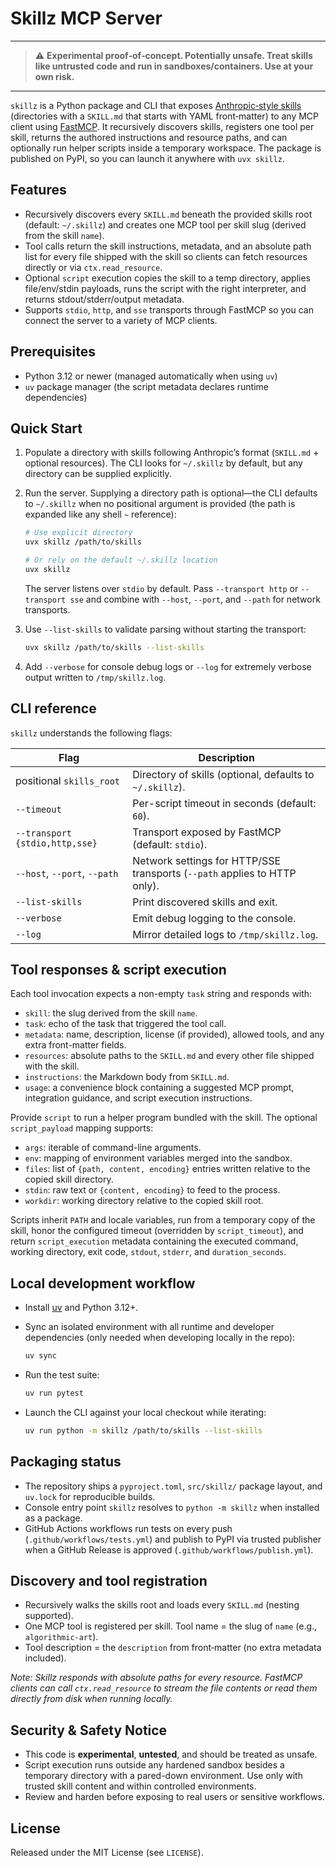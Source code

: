 # Skillz MCP Server

---

> ⚠️ **Experimental proof‑of‑concept. Potentially unsafe. Treat skills like untrusted code and run in sandboxes/containers. Use at your own risk.**

---

`skillz` is a Python package and CLI that exposes [Anthropic‑style skills](https://github.com/anthropics/skills) (directories with a `SKILL.md` that starts with YAML front‑matter) to any MCP client using [FastMCP](https://pypi.org/project/fastmcp/). It recursively discovers skills, registers one tool per skill, returns the authored instructions and resource paths, and can optionally run helper scripts inside a temporary workspace. The package is published on PyPI, so you can launch it anywhere with `uvx skillz`.

## Features

- Recursively discovers every `SKILL.md` beneath the provided skills root (default: `~/.skillz`) and creates one MCP tool per skill slug (derived from the skill `name`).
- Tool calls return the skill instructions, metadata, and an absolute path list for every file shipped with the skill so clients can fetch resources directly or via `ctx.read_resource`.
- Optional `script` execution copies the skill to a temp directory, applies file/env/stdin payloads, runs the script with the right interpreter, and returns stdout/stderr/output metadata.
- Supports `stdio`, `http`, and `sse` transports through FastMCP so you can connect the server to a variety of MCP clients.

## Prerequisites

- Python 3.12 or newer (managed automatically when using `uv`)
- `uv` package manager (the script metadata declares runtime dependencies)

## Quick Start

1. Populate a directory with skills following Anthropic’s format
   (`SKILL.md` + optional resources). The CLI looks for `~/.skillz` by
   default, but any directory can be supplied explicitly.
2. Run the server. Supplying a directory path is optional—the CLI defaults to `~/.skillz` when no positional argument is provided (the path is expanded like any shell `~` reference):

   ```bash
   # Use explicit directory
   uvx skillz /path/to/skills

   # Or rely on the default ~/.skillz location
   uvx skillz
   ```

   The server listens over `stdio` by default. Pass `--transport http` or
   `--transport sse` and combine with `--host`, `--port`, and `--path` for
   network transports.
3. Use `--list-skills` to validate parsing without starting the transport:

   ```bash
   uvx skillz /path/to/skills --list-skills
   ```

4. Add `--verbose` for console debug logs or `--log` for
   extremely verbose output written to `/tmp/skillz.log`.

## CLI reference

`skillz` understands the following flags:

| Flag | Description |
| --- | --- |
| positional `skills_root` | Directory of skills (optional, defaults to `~/.skillz`). |
| `--timeout` | Per-script timeout in seconds (default: `60`). |
| `--transport {stdio,http,sse}` | Transport exposed by FastMCP (default: `stdio`). |
| `--host`, `--port`, `--path` | Network settings for HTTP/SSE transports (`--path` applies to HTTP only). |
| `--list-skills` | Print discovered skills and exit. |
| `--verbose` | Emit debug logging to the console. |
| `--log` | Mirror detailed logs to `/tmp/skillz.log`. |

## Tool responses & script execution

Each tool invocation expects a non-empty `task` string and responds with:

- `skill`: the slug derived from the skill `name`.
- `task`: echo of the task that triggered the tool call.
- `metadata`: name, description, license (if provided), allowed tools, and any extra front-matter fields.
- `resources`: absolute paths to the `SKILL.md` and every other file shipped with the skill.
- `instructions`: the Markdown body from `SKILL.md`.
- `usage`: a convenience block containing a suggested MCP prompt, integration guidance, and script execution instructions.

Provide `script` to run a helper program bundled with the skill. The optional
`script_payload` mapping supports:

- `args`: iterable of command-line arguments.
- `env`: mapping of environment variables merged into the sandbox.
- `files`: list of `{path, content, encoding}` entries written relative to the copied skill directory.
- `stdin`: raw text or `{content, encoding}` to feed to the process.
- `workdir`: working directory relative to the copied skill root.

Scripts inherit `PATH` and locale variables, run from a temporary copy of the
skill, honor the configured timeout (overridden by `script_timeout`), and return
`script_execution` metadata containing the executed command, working directory,
exit code, `stdout`, `stderr`, and `duration_seconds`.

## Local development workflow

- Install [uv](https://github.com/astral-sh/uv) and Python 3.12+.
- Sync an isolated environment with all runtime and developer dependencies (only needed when developing locally in the repo):

  ```bash
  uv sync
  ```

- Run the test suite:

  ```bash
  uv run pytest
  ```

- Launch the CLI against your local checkout while iterating:

  ```bash
  uv run python -m skillz /path/to/skills --list-skills
  ```

## Packaging status

- The repository ships a `pyproject.toml`, `src/skillz/` package layout, and `uv.lock` for reproducible builds.
- Console entry point `skillz` resolves to `python -m skillz` when installed as a package.
- GitHub Actions workflows run tests on every push (`.github/workflows/tests.yml`) and publish to PyPI via trusted publisher when a GitHub Release is approved (`.github/workflows/publish.yml`).

## Discovery and tool registration

- Recursively walks the skills root and loads every `SKILL.md` (nesting supported).
- One MCP tool is registered per skill. Tool name = the slug of `name` (e.g., `algorithmic-art`).
- Tool description = the `description` from front‑matter (no extra metadata included).

_Note: Skillz responds with absolute paths for every resource. FastMCP clients can call `ctx.read_resource` to stream the file contents or read them directly from disk when running locally._

## Security & Safety Notice

- This code is **experimental**, **untested**, and should be treated as unsafe.
- Script execution runs outside any hardened sandbox besides a temporary
  directory with a pared-down environment. Use only with trusted skill content
  and within controlled environments.
- Review and harden before exposing to real users or sensitive workflows.

## License

Released under the MIT License (see `LICENSE`).
